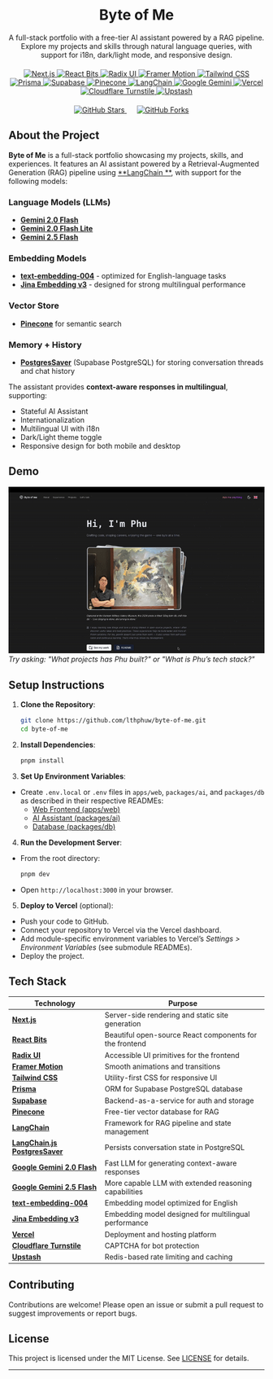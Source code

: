 <div align="center">
  <h1>
    <a href="https://phu-lth.space/" target="_blank" style="text-decoration: none; color: inherit;">
      Byte of Me
    </a>
  </h1>
  <p>A full-stack portfolio with a free-tier AI assistant powered by a RAG pipeline. Explore my projects and skills through natural language queries, with support for i18n, dark/light mode, and responsive design.</p>

  <div style="margin: 20px 0;">
   <a href="https://nextjs.org/" target="_blank">
      <img src="https://img.shields.io/badge/Next.js-000000?logo=next.js&logoColor=white&style=flat-square" alt="Next.js" />
    </a>
    <a href="https://github.com/DavidHDev/react-bits" target="_blank">
      <img src="https://img.shields.io/badge/React_Bits-00D8FF?logo=react&logoColor=fff&style=flat-square" alt="React Bits" />
    </a>
    <a href="https://www.radix-ui.com/" target="_blank">
      <img src="https://img.shields.io/badge/Radix_UI-161618?logo=radixui&logoColor=fff&style=flat-square" alt="Radix UI" />
    </a>
    <a href="https://www.framer.com/motion/" target="_blank">
      <img src="https://img.shields.io/badge/Framer_Motion-0055FF?logo=framer&logoColor=fff&style=flat-square" alt="Framer Motion" />
    </a>
    <a href="https://tailwindcss.com/docs" target="_blank">
      <img src="https://img.shields.io/badge/Tailwind_CSS-38B2AC?logo=tailwind-css&logoColor=white&style=flat-square" alt="Tailwind CSS" />
    </a>
    <a href="https://www.prisma.io/docs" target="_blank">
      <img src="https://img.shields.io/badge/Prisma-2D3748?logo=prisma&logoColor=white&style=flat-square" alt="Prisma" />
    </a>
    <a href="https://supabase.com/docs" target="_blank">
      <img src="https://img.shields.io/badge/Supabase-3FCF8E?logo=supabase&logoColor=fff&style=flat-square" alt="Supabase" />
    </a>
    <a href="https://www.pinecone.io/docs/" target="_blank">
      <img src="https://img.shields.io/badge/Pinecone-00C4B4?logo=pinecone&logoColor=fff&style=flat-square" alt="Pinecone" />
    </a>
    <a href="https://langchain-ai.github.io/langgraph/" target="_blank">
      <img src="https://img.shields.io/badge/LangChain-1C3C3C?logo=langchain&logoColor=white&style=flat-square" alt="LangChain" />
    </a>
    <a href="https://ai.google.dev/gemini-api/docs" target="_blank">
      <img src="https://img.shields.io/badge/Google_Gemini-886FBF?logo=googlegemini&logoColor=fff&style=flat-square" alt="Google Gemini" />
    </a>
    <a href="https://vercel.com/docs" target="_blank">
      <img src="https://img.shields.io/badge/Vercel-000000?logo=vercel&logoColor=white&style=flat-square" alt="Vercel" />
    </a>
    <a href="https://www.cloudflare.com/products/turnstile/" target="_blank">
      <img src="https://img.shields.io/badge/Cloudflare_Turnstile-FF6F00?logo=cloudflare&logoColor=fff&style=flat-square" alt="Cloudflare Turnstile" />
    </a>
    <a href="https://upstash.com" target="_blank">
      <img src="https://img.shields.io/badge/Upstash-FF4D4F?logo=redis&logoColor=fff&style=flat-square" alt="Upstash" />
    </a>
  </div>

  <p >
    <a href="https://github.com/lthphuw/byte-of-me" target="_blank">
      <img src="https://img.shields.io/github/stars/lthphuw/byte-of-me?style=social" alt="GitHub Stars" />
    </a>
    <a href="https://github.com/lthphuw/byte-of-me/fork" target="_blank" style="margin: 0px 20px;">
      <img src="https://img.shields.io/github/forks/lthphuw/byte-of-me?style=social" alt="GitHub Forks" />
    </a>
  </p>
</div>

## About the Project

**Byte of Me** is a full-stack portfolio showcasing my projects, skills, and experiences.
It features an AI assistant powered by a Retrieval-Augmented Generation (RAG) pipeline using [**LangChain
**](https://langchain-ai.github.io/langgraph/), with support for the following models:

### Language Models (LLMs)

- [**Gemini 2.0 Flash**](https://cloud.google.com/vertex-ai/generative-ai/docs/models/gemini/2-0-flash)
- [**Gemini 2.0 Flash Lite**](https://cloud.google.com/vertex-ai/generative-ai/docs/models/gemini/2-0-flash-lite)
- [**Gemini 2.5 Flash**](https://cloud.google.com/vertex-ai/generative-ai/docs/models/gemini/2-5-flash)

### Embedding Models

- [**text-embedding-004**](https://ai.google.dev/gemini-api/docs/models#text-embedding) - optimized for English-language tasks
- [**Jina Embedding v3**](https://jina.ai/models/jina-embeddings-v3) - designed for strong multilingual performance

### Vector Store

- [**Pinecone**](https://www.pinecone.io/) for semantic search

### Memory + History

- [**PostgresSaver**](https://github.com/langchain-ai/langgraphjs/tree/main/libs/checkpoint-postgres) (Supabase
  PostgreSQL) for storing conversation threads and chat history

The assistant provides **context-aware responses in multilingual**, supporting:

- Stateful AI Assistant
- Internationalization
- Multilingual UI with i18n
- Dark/Light theme toggle
- Responsive design for both mobile and desktop

## Demo

![Byte of Me AI Assistant Demo](./demo/demo.gif)
_Try asking: "What projects has Phu built?" or "What is Phu’s tech stack?"_

## Setup Instructions

1. **Clone the Repository**:

   ```bash
   git clone https://github.com/lthphuw/byte-of-me.git
   cd byte-of-me
   ```

2. **Install Dependencies**:

   ```bash
   pnpm install
   ```

3. **Set Up Environment Variables**:

- Create `.env.local` or `.env` files in `apps/web`, `packages/ai`, and `packages/db` as described in their respective
  READMEs:
  - [Web Frontend (apps/web)](apps/web/README.md)
  - [AI Assistant (packages/ai)](packages/ai/README.md)
  - [Database (packages/db)](packages/db/README.md)

4. **Run the Development Server**:

- From the root directory:
  ```bash
  pnpm dev
  ```
- Open `http://localhost:3000` in your browser.

5. **Deploy to Vercel** (optional):

- Push your code to GitHub.
- Connect your repository to Vercel via the Vercel dashboard.
- Add module-specific environment variables to Vercel’s _Settings > Environment Variables_ (see submodule READMEs).
- Deploy the project.

## Tech Stack
| Technology                                                                                                       | Purpose                                                                 |
| ---------------------------------------------------------------------------------------------------------------- | ----------------------------------------------------------------------- |
| [**Next.js**](https://nextjs.org/)                                                                               | Server-side rendering and static site generation                        |
| [**React Bits**](https://github.com/DavidHDev/react-bits)                                                        | Beautiful open-source React components for the frontend                 |
| [**Radix UI**](https://www.radix-ui.com/)                                                                        | Accessible UI primitives for the frontend                               |
| [**Framer Motion**](https://www.framer.com/motion/)                                                              | Smooth animations and transitions                                       |
| [**Tailwind CSS**](https://tailwindcss.com/docs)                                                                 | Utility-first CSS for responsive UI                                     |
| [**Prisma**](https://www.prisma.io/docs)                                                                         | ORM for Supabase PostgreSQL database                                    |
| [**Supabase**](https://supabase.com/docs)                                                                        | Backend-as-a-service for auth and storage                               |
| [**Pinecone**](https://www.pinecone.io/)                                                                         | Free-tier vector database for RAG                                       |
| [**LangChain**](https://langchain-ai.github.io/langgraph/)                                                       | Framework for RAG pipeline and state management                         |
| [**LangChain.js PostgresSaver**](https://github.com/langchain-ai/langgraphjs/tree/main/libs/checkpoint-postgres) | Persists conversation state in PostgreSQL                               |
| [**Google Gemini 2.0 Flash**](https://cloud.google.com/vertex-ai/generative-ai/docs/models/gemini/2-0-flash)     | Fast LLM for generating context-aware responses                         |
| [**Google Gemini 2.5 Flash**](https://cloud.google.com/vertex-ai/docs/generative-ai/model-reference/gemini)      | More capable LLM with extended reasoning capabilities                   |
| [**text-embedding-004**](https://ai.google.dev/gemini-api/docs/models#text-embedding)                            | Embedding model optimized for English                                   |
| [**Jina Embedding v3**](https://docs.jina.ai/embeddings/jina-embeddings-v3/)                                     | Embedding model designed for multilingual performance                   |
| [**Vercel**](https://vercel.com/docs)                                                                            | Deployment and hosting platform                                         |
| [**Cloudflare Turnstile**](https://www.cloudflare.com/products/turnstile/)                                       | CAPTCHA for bot protection                                              |
| [**Upstash**](https://upstash.com)                                                                               | Redis-based rate limiting and caching                                   |

## Contributing

Contributions are welcome! Please open an issue or submit a pull request to suggest improvements or report bugs.

## License

This project is licensed under the MIT License. See [LICENSE](LICENSE) for details.

---
